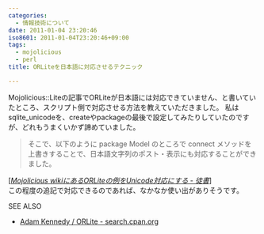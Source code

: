 ```yaml
---
categories:
  - 情報技術について
date: 2011-01-04 23:20:46
iso8601: 2011-01-04T23:20:46+09:00
tags:
  - mojolicious
  - perl
title: ORLiteを日本語に対応させるテクニック

---
```


Mojolicious::Liteの記事でORLiteが日本語には対応できていません、と書いていたところ、スクリプト側で対応させる方法を教えていただきました。
私はsqlite_unicodeを、createやpackageの最後で設定してみたりしていたのですが、どれもうまくいかず諦めていました。
<blockquote cite="http://www.akatsukinishisu.net/itazuragaki/perl/i20110103.html" title="Mojolicious wikiにあるORLiteの例をUnicode対応にする - 徒書" class="blockquote"><p>そこで、以下のように package Model のところで connect メソッドを上書きすることで、日本語文字列のポスト・表示にも対応することができました。</p></blockquote><div class="cite">[<cite><a href="http://www.akatsukinishisu.net/itazuragaki/perl/i20110103.html">Mojolicious wikiにあるORLiteの例をUnicode対応にする - 徒書</a></cite>]</div>
この程度の追記で対応できるのであれば、なかなか使い出がありそうです。
<div>
<p>SEE ALSO</p>
<ul>
<li><a href="http://search.cpan.org/dist/ORLite/">Adam Kennedy / ORLite - search.cpan.org</a></li>
</ul>
</div>
    	